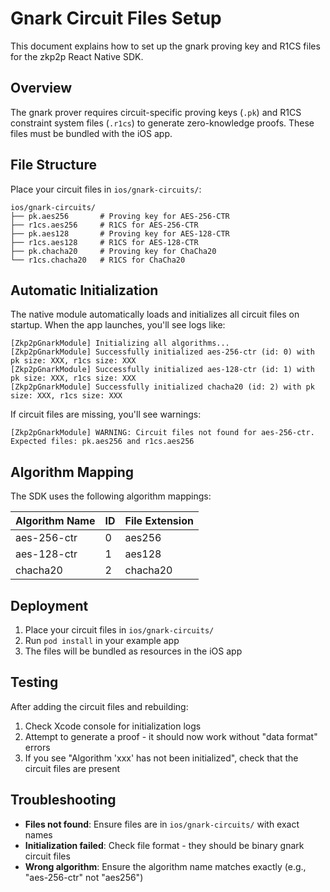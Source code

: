 # Gnark Circuit Files Setup

This document explains how to set up the gnark proving key and R1CS files for the zkp2p React Native SDK.

## Overview

The gnark prover requires circuit-specific proving keys (`.pk`) and R1CS constraint system files (`.r1cs`) to generate zero-knowledge proofs. These files must be bundled with the iOS app.

## File Structure

Place your circuit files in `ios/gnark-circuits/`:

```
ios/gnark-circuits/
├── pk.aes256       # Proving key for AES-256-CTR
├── r1cs.aes256     # R1CS for AES-256-CTR
├── pk.aes128       # Proving key for AES-128-CTR
├── r1cs.aes128     # R1CS for AES-128-CTR
├── pk.chacha20     # Proving key for ChaCha20
└── r1cs.chacha20   # R1CS for ChaCha20
```

## Automatic Initialization

The native module automatically loads and initializes all circuit files on startup. When the app launches, you'll see logs like:

```
[Zkp2pGnarkModule] Initializing all algorithms...
[Zkp2pGnarkModule] Successfully initialized aes-256-ctr (id: 0) with pk size: XXX, r1cs size: XXX
[Zkp2pGnarkModule] Successfully initialized aes-128-ctr (id: 1) with pk size: XXX, r1cs size: XXX
[Zkp2pGnarkModule] Successfully initialized chacha20 (id: 2) with pk size: XXX, r1cs size: XXX
```

If circuit files are missing, you'll see warnings:

```
[Zkp2pGnarkModule] WARNING: Circuit files not found for aes-256-ctr. Expected files: pk.aes256 and r1cs.aes256
```

## Algorithm Mapping

The SDK uses the following algorithm mappings:

| Algorithm Name | ID | File Extension |
|----------------|----|--------------------|
| aes-256-ctr    | 0  | aes256            |
| aes-128-ctr    | 1  | aes128            |
| chacha20       | 2  | chacha20          |

## Deployment

1. Place your circuit files in `ios/gnark-circuits/`
2. Run `pod install` in your example app
3. The files will be bundled as resources in the iOS app

## Testing

After adding the circuit files and rebuilding:

1. Check Xcode console for initialization logs
2. Attempt to generate a proof - it should now work without "data format" errors
3. If you see "Algorithm 'xxx' has not been initialized", check that the circuit files are present

## Troubleshooting

- **Files not found**: Ensure files are in `ios/gnark-circuits/` with exact names
- **Initialization failed**: Check file format - they should be binary gnark circuit files
- **Wrong algorithm**: Ensure the algorithm name matches exactly (e.g., "aes-256-ctr" not "aes256") 